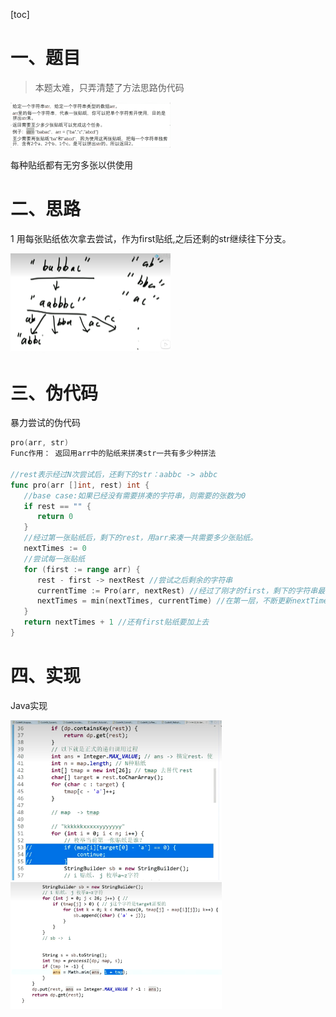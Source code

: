 [toc]



# 一、题目

> 本题太难，只弄清楚了方法思路伪代码



<img src="../pic/Untitled.assets/image-20220805202659454.png" alt="image-20220805202659454" style="zoom: 25%;" />

每种贴纸都有无穷多张以供使用



# 二、思路

1 用每张贴纸依次拿去尝试，作为first贴纸,之后还剩的str继续往下分支。

<img src="../pic/Untitled.assets/image-20220805202832580.png" alt="image-20220805202832580" style="zoom: 25%;" />

# 三、伪代码

暴力尝试的伪代码

```go
pro(arr, str)
Func作用： 返回用arr中的贴纸来拼凑str一共有多少种拼法

//rest表示经过N次尝试后，还剩下的str：aabbc -> abbc
func pro(arr []int, rest) int {
   //base case:如果已经没有需要拼凑的字符串，则需要的张数为0
   if rest == "" {
      return 0
   }
   //经过第一张贴纸后，剩下的rest，用arr来凑一共需要多少张贴纸。
   nextTimes := 0 
   //尝试每一张贴纸
   for (first := range arr) {
      rest - first -> nextRest //尝试之后剩余的字符串
      currentTime := Pro(arr, nextRest) //经过了刚才的first，剩下的字符串最少需要多少张贴纸
      nextTimes = min(nextTimes, currentTime) //在第一层，不断更新nextTimes的值，找到first贴纸使用之后next最小的分支
   }
   return nextTimes + 1 //还有first贴纸要加上去
}
```



# 四、实现

Java实现

<img src="./pic/%E8%B4%B4%E7%BA%B8%E7%89%8C2.assets/image-20220807163549584.png" alt="image-20220807163549584" style="zoom: 33%;" />



<img src="./pic/%E8%B4%B4%E7%BA%B8%E7%89%8C2.assets/image-20220807161306387.png" alt="image-20220807161306387" style="zoom: 33%;" />



